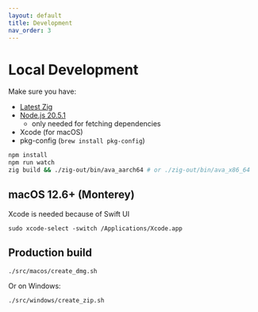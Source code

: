 ```yaml
---
layout: default
title: Development
nav_order: 3
---
```


# Local Development

Make sure you have:

- [Latest Zig](https://ziglang.org/download/)
- [Node.js 20.5.1](https://nodejs.org/)
  - only needed for fetching dependencies
- Xcode (for macOS)
- pkg-config (`brew install pkg-config`)

```bash
npm install
npm run watch
zig build && ./zig-out/bin/ava_aarch64 # or ./zig-out/bin/ava_x86_64
```

## macOS 12.6+ (Monterey)

Xcode is needed because of Swift UI

```
sudo xcode-select -switch /Applications/Xcode.app
```

## Production build

```bash
./src/macos/create_dmg.sh
```

Or on Windows:

```bash
./src/windows/create_zip.sh
```
